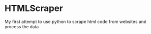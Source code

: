 # HTMLScraper
My first attempt to use python to scrape html code from websites and process the data
